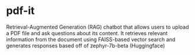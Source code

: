 # pdf-it
Retrieval-Augmented Generation (RAG) chatbot that allows users to upload a PDF file and ask questions about its content. It retrieves relevant information from the document using FAISS-based vector search and generates responses based off of zephyr-7b-beta (Huggingface)
